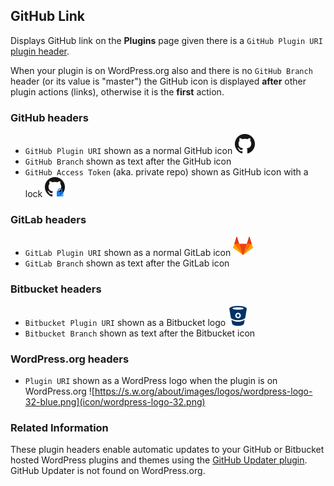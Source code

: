 ## GitHub Link

Displays GitHub link on the **Plugins** page given there is a `GitHub Plugin URI`
[plugin header](github-link.php#L11).

When your plugin is on WordPress.org also and there is no `GitHub Branch` header (or its value is "master")
the GitHub icon is displayed **after** other plugin actions (links), otherwise it is the **first** action.

### GitHub headers

- `GitHub Plugin URI` shown as a normal GitHub icon ![GitHub icon](icon/GitHub-Mark-32px.png)
- `GitHub Branch` shown as text after the GitHub icon
- `GitHub Access Token` (aka. private repo) shown as GitHub icon with a lock ![GitHub Private icon](icon/GitHub-Mark-Private-32px.png)

### GitLab headers

- `GitLab Plugin URI` shown as a normal GitLab icon ![GitLab icon](icon/GitLab-Mark-32px.png)
- `GitLab Branch` shown as text after the GitLab icon

### Bitbucket headers

- `Bitbucket Plugin URI` shown as a Bitbucket logo ![Bitbucket logo](icon/bitbucket_32_darkblue_atlassian.png)
- `Bitbucket Branch` shown as text after the Bitbucket icon

### WordPress.org headers

- `Plugin URI` shown as a WordPress logo when the plugin is on WordPress.org ![https://s.w.org/about/images/logos/wordpress-logo-32-blue.png](icon/wordpress-logo-32.png)

### Related Information

These plugin headers enable automatic updates to your GitHub or Bitbucket hosted WordPress
plugins and themes using the [GitHub Updater plugin](https://github.com/afragen/github-updater).
GitHub Updater is not found on WordPress.org.
